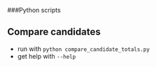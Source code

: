 ###Python scripts

## Compare candidates
- run with `python compare_candidate_totals.py`
- get help with `--help`
